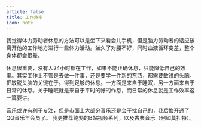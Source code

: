 ```yaml
---
article: false
title: 工作效率
icon: note
---
```


我觉得体力劳动者休息的方法可以是坐下来看会儿手机，但是脑力劳动者的话应该离开他的工作地方进行一些体力活动。坐久了对腰不好，同时血液循环变差，整个身体都会很差。

休息很重要，没有人24小时都在工作，如果不能正确休息，只能降低自己的效率。其实工作上不管是去做一件事，还是要学一件新的东西，都需要敏锐的头脑。把敏锐头脑的关键在于。得到足够的休息。一方面是来自于睡眠，另一方面来自于日常的休息。关于睡眠就是来自于平时的好的作息，而日常的休息就是工作效率这一篇要讲。



音乐或许有利于专注，但是市面上大部分音乐还是会干扰自己的，我后悔开通了QQ音乐年会员了。
我更推荐鲍勃的B站视频系列，以及古典音乐（例如莫扎特）。



